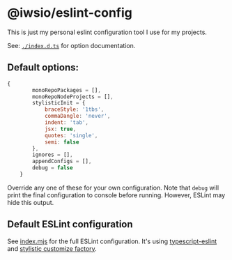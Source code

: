 # @iwsio/eslint-config

This is just my personal eslint configuration tool I use for my projects. 

See: [`./index.d.ts`](./index.d.ts) for option documentation.

## Default options:

```js
{
		monoRepoPackages = [],
		monoRepoNodeProjects = [],
		stylisticInit = {
			braceStyle: '1tbs',
			commaDangle: 'never',
			indent: 'tab',
			jsx: true,
			quotes: 'single',
			semi: false
		},
		ignores = [],
		appendConfigs = [],
		debug = false
	}
```

Override any one of these for your own configuration. Note that `debug` will print the final configuration to console before running. However, ESLint may hide this output. 

## Default ESLint configuration

See [index.mjs](https://github.com/iwsllc/shared-public-packages/blob/main/packages/eslint-config/index.mjs) for the full ESLint configuration. It's using [typescript-eslint](https://typescript-eslint.io/getting-started) and [stylistic customize factory](https://eslint.style/guide/config-presets). 

